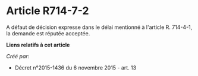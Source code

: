 # Article R714-7-2

A défaut de décision expresse dans le délai mentionné à l'article R. 714-4-1, la demande est réputée acceptée.

**Liens relatifs à cet article**

_Créé par_:

  - Décret n°2015-1436 du 6 novembre 2015 - art. 13
